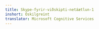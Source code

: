 ```yaml
---
title: Skype-fyrir-viðskipti-netáætlun-1
inshort: Óskilgreint
translator: Microsoft Cognitive Services
---
```




